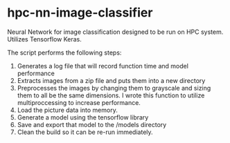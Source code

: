# hpc-nn-image-classifier
Neural Network for image classification designed to be run on HPC system.  
Utilizes Tensorflow Keras.

The script performs the following steps:
1. Generates a log file that will record function time and model performance
2. Extracts images from a zip file and puts them into a new directory
3. Preprocesses the images by changing them to grayscale and sizing them to all be the same dimensions. I wrote this function to utilize multiproccessing to increase performance.
4. Load the picture data into memory.
5. Generate a model using the tensorflow library
6. Save and export that model to the /models directory
7. Clean the build so it can be re-run immediately. 
